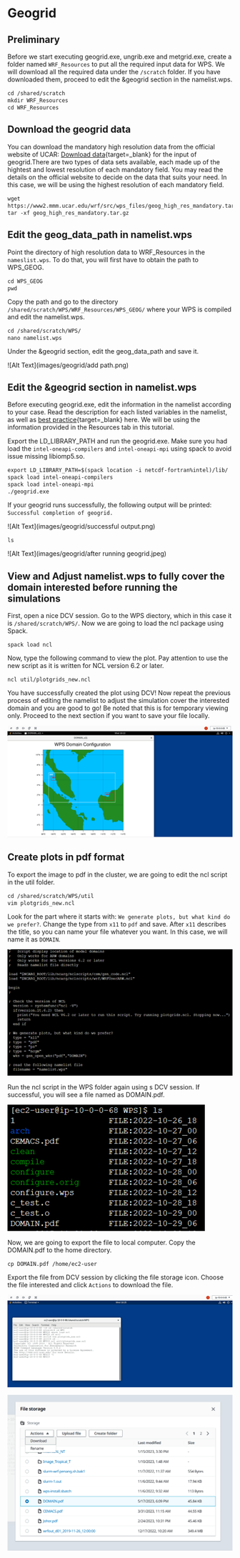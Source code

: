 # Geogrid

## **Preliminary**

Before we start executing geogrid.exe, ungrib.exe and metgrid.exe, create a folder named `WRF_Resources` to put all the required input data for WPS. We will download all the required data under the `/scratch` folder. If you have downloaded them, proceed to edit the &geogrid section in the namelist.wps.

    cd /shared/scratch
    mkdir WRF_Resources
    cd WRF_Resources

## **Download the geogrid data**   

You can download the mandatory high resolution data from the official website of UCAR: 
[Download data](https://www2.mmm.ucar.edu/wrf/users/download/get_sources_wps_geog.html){target=_blank}
 for the input of geogrid.There are two types of data sets available, each made up of the hightest and lowest resolution of each mandatory field. You may read the details on the official website to decide on the data that suits your need. In this case, we will be using the highest resolution of each mandatory field.

    wget https://www2.mmm.ucar.edu/wrf/src/wps_files/geog_high_res_mandatory.tar.gz
    tar -xf geog_high_res_mandatory.tar.gz

## **Edit the geog_data_path in namelist.wps**   

Point the directory of high resolution data to WRF_Resources in the `nameslist.wps`. To do that, you will first have to obtain the path to WPS_GEOG.

    cd WPS_GEOG
    pwd

Copy the path and go to the directory `/shared/scratch/WPS/WRF_Resources/WPS_GEOG/` where your WPS is compiled and edit the namelist.wps.

    cd /shared/scratch/WPS/
    nano namelist.wps

Under the &geogrid section, edit the geog_data_path and save it.

![Alt Text](images/geogrid/add path.png)

## **Edit the &geogrid section in namelist.wps** 

Before executing geogrid.exe, edit the information in the namelist according to your case. Read the description for each listed variables in the namelist, as well as [best practice](https://www2.mmm.ucar.edu/wrf/users/namelist_best_prac_wps.html){target=_blank} here. We will be using the information provided in the Resources tab in this tutorial. 

Export the LD_LIBRARY_PATH and run the geogrid.exe. Make sure you had load the `intel-oneapi-compilers` and `intel-oneapi-mpi` using spack to avoid issue missing libiomp5.so. 

    export LD_LIBRARY_PATH=$(spack location -i netcdf-fortran%intel)/lib/
    spack load intel-oneapi-compilers
    spack load intel-oneapi-mpi
    ./geogrid.exe

If your geogrid runs successfully, the following output will be printed: `Successful completion of geogrid.`

![Alt Text](images/geogrid/successful output.png)

    ls

![Alt Text](images/geogrid/after running geogrid.jpeg)


## **View and Adjust namelist.wps to fully cover the domain interested before running the simulations**

First, open a nice DCV session. Go to the WPS diectory, which in this case it is `/shared/scratch/WPS/`. Now we are going to load the ncl package using Spack.

    spack load ncl

Now, type the following command to view the plot. Pay attention to use the new script as it is written for NCL version 6.2 or later.

    ncl util/plotgrids_new.ncl

You have successfully created the plot using DCV! Now repeat the previous process of editing the namelist to adjust the simulation cover the interested domain and you are good to go! Be noted that this is for temporary viewing only. Proceed to the next section if you want to save your file locally.

![Alt Text](images/geogrid/1.PNG)

## **Create plots in pdf format**

To export the image to pdf in the cluster, we are going to edit the ncl script in the util folder.

    cd /shared/scratch/WPS/util
    vim plotgrids_new.ncl

Look for the part where it starts with: `We generate plots, but what kind do we prefer?`. Change the type from `x11` to `pdf` and save. After `x11` describes the title, so you can name your file whatever you want. In this case, we will name it as `DOMAIN`.

![Alt Text](images/geogrid/2.PNG)

Run the ncl script in the WPS folder again using s DCV session. If successful, you will see a file named as DOMAIN.pdf.

![Alt Text](images/geogrid/3.PNG)

Now, we are going to export the file to local computer. Copy the DOMAIN.pdf to the home directory.

    cp DOMAIN.pdf /home/ec2-user

Export the file from DCV session by clicking the file storage icon. Choose the file interested and click `Actions` to download the file.

![Alt Text](images/geogrid/4.PNG)

![Alt Text](images/geogrid/5.PNG)

